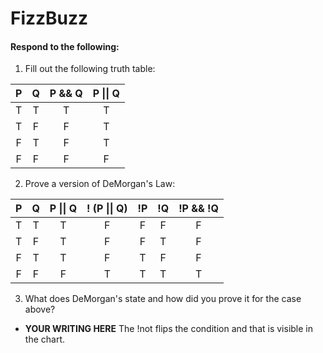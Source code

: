 # FizzBuzz
#### Respond to the following:

1. Fill out the following truth table:

| P  | Q  | P && Q | P \|\| Q |
|:--:|:--:|:------:|:--------:|
| T  | T  |   T     |     T     |
| T  | F  |    F    |      T    |
| F  | T  |    F    |     T     |
| F  | F  |    F    |      F    |


2. Prove a version of DeMorgan's Law:

| P  | Q  | P \|\| Q | ! (P \|\| Q) | !P | !Q | !P && !Q |
|:--:|:--:|:--------:|:------------:|:--:|:--:|:--------:|
| T  | T  |     T     |     F         | F   |  F  |   F       |
| T  | F  |     T     |      F        |   F |  T  |    F      |
| F  | T  |     T     |      F        |   T |  F  |    F      |
| F  | F  |     F     |        T      |  T  |  T  |      T    |

3. What does DeMorgan's state and how did you prove it for the case above?
  * **YOUR WRITING HERE**
The !not flips the condition and that is visible in the chart.
